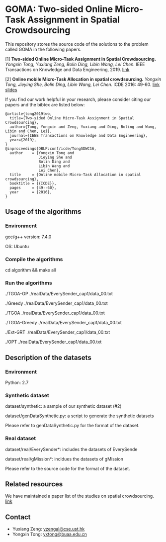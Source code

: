 GOMA: Two-sided Online Micro-Task Assignment in Spatial Crowdsourcing
========================================================================

This repository stores the source code of the solutions to the problem called GOMA in the following papers.

[1] **Two-sided Online Micro-Task Assignment in Spatial Crowdsourcing.**
*Yongxin Tong, Yuxiang Zeng, Bolin Ding, Libin Wang, Lei Chen.* IEEE Transactions on Knowledge and Data Engineering, 2019. [link](https://doi.org/10.1109/TKDE.2019.2948863)
 
[2] **Online mobile Micro-Task Allocation in spatial crowdsourcing.**
*Yongxin Tong, Jieying She, Bolin Ding, Libin Wang, Lei Chen.* ICDE 2016: 49-60. [link](https://doi.org/10.1109/ICDE.2016.7498228) [slides](http://yongxintong.group/static/paper/2016/ICDE2016_Online%20Mobile%20Micro-Task%20Allocation%20in%20Spatial_Slides.pptx)
  
If you find our work helpful in your research, please consider citing our papers and the bibtex are listed below:
```  
@article{tong2019two,  
  title={Two-sided Online Micro-Task Assignment in Spatial Crowdsourcing},  
  author={Tong, Yongxin and Zeng, Yuxiang and Ding, Boling and Wang, Libin and Chen, Lei},  
  journal={IEEE Transactions on Knowledge and Data Engineering},  
  year={2019},  
}  
@inproceedings{DBLP:conf/icde/TongSDWC16,
  author    = {Yongxin Tong and
               Jieying She and
               Bolin Ding and
               Libin Wang and
               Lei Chen},
  title     = {Online mobile Micro-Task Allocation in spatial crowdsourcing},
  booktitle = {{ICDE}},
  pages     = {49--60},
  year      = {2016},
}
```  

Usage of the algorithms
---------------

### Environment

gcc/g++ version: 7.4.0 

OS: Ubuntu

### Compile the algorithms

cd algorithm && make all


### Run the algorithms

./TGOA-OP ./realData/EverySender\_cap1/data\_00.txt

./Greedy ./realData/EverySender\_cap1/data\_00.txt

./TGOA ./realData/EverySender\_cap1/data\_00.txt

./TGOA-Greedy ./realData/EverySender\_cap1/data\_00.txt

./Ext-GRT ./realData/EverySender\_cap1/data\_00.txt

./OPT ./realData/EverySender\_cap1/data\_00.txt

Description of the datasets
---------------

### Environment

Python: 2.7

### Synthetic dataset

dataset/synthetic: a sample of our synthetic dataset (\#2)

dataset/genDataSynthetic.py: a script to generate the synthetic datasets

Please refer to genDataSynthetic.py for the format of the dataset.

### Real dataset

dataset/real/EverySender*: includes the datasets of EverySende 

dataset/real/gMission*: incldues the datasets of gMission

Please refer to the source code for the format of the dataset.

Related resources
------------------------
We have maintained a paper list of the studies on spatial crowdsourcing. [link](https://github.com/BUAA-BDA/SpatialCrowdsourcing-Survey)


Contact
------------
- Yuxiang Zeng: yzengal@cse.ust.hk
- Yongxin Tong: yxtong@buaa.edu.cn
